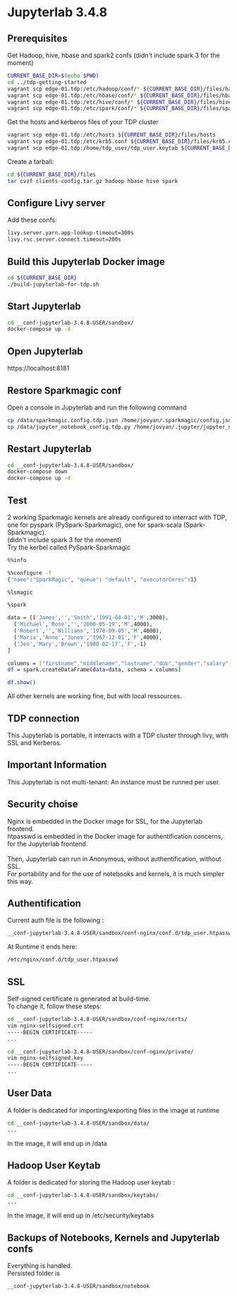 # Jupyterlab 3.4.8 #

## Prerequisites ##

Get Hadoop, hive, hbase and spark2 confs (didn't include spark 3 for the moment)
```bash
CURRENT_BASE_DIR=$(echo $PWD)
cd ../tdp-getting-started
vagrant scp edge-01.tdp:/etc/hadoop/conf/* ${CURRENT_BASE_DIR}/files/hadoop/
vagrant scp edge-01.tdp:/etc/hbase/conf/* ${CURRENT_BASE_DIR}/files/hbase/
vagrant scp edge-01.tdp:/etc/hive/conf/* ${CURRENT_BASE_DIR}/files/hive/
vagrant scp edge-01.tdp:/etc/spark/conf/* ${CURRENT_BASE_DIR}/files/spark/
```
Get the hosts and kerberos files of your TDP cluster
```bash
vagrant scp edge-01.tdp:/etc/hosts ${CURRENT_BASE_DIR}/files/hosts
vagrant scp edge-01.tdp:/etc/krb5.conf ${CURRENT_BASE_DIR}/files/krb5.conf
vagrant scp edge-01.tdp:/home/tdp_user/tdp_user.keytab ${CURRENT_BASE_DIR}/__conf-jupyterlab-3.4.8-USER/sandbox/keytabs/tdp_user.keytab
```
Create a tarball:
```bash
cd ${CURRENT_BASE_DIR}/files
tar cvzf clients-config.tar.gz hadoop hbase hive spark
```

## Configure Livy server ##

Add these confs:

```bash
livy.server.yarn.app-lookup-timeout=300s
livy.rsc.server.connect.timeout=200s
```

## Build this Jupyterlab Docker image ##

```bash
cd ${CURRENT_BASE_DIR}
./build-jupyterlab-for-tdp.sh
```

## Start Jupyterlab ##

```bash
cd __conf-jupyterlab-3.4.8-USER/sandbox/
docker-compose up -d
```

## Open Jupyterlab ##

https://localhost:8181

## Restore Sparkmagic conf ##

Open a console in Jupyterlab and run the following command
```bash
cp /data/sparkmagic.config.tdp.json /home/jovyan/.sparkmagic/config.json
cp /data/jupyter_notebook_config.tdp.py /home/jovyan/.jupyter/jupyter_notebook_config.py
```

## Restart Jupyterlab ##

```bash
cd __conf-jupyterlab-3.4.8-USER/sandbox/
docker-compose down
docker-compose up -d
```

## Test ##

2 working Sparkmagic kernels are already configured to interract with TDP,\
one for pyspark (PySpark-Sparkmagic), one for spark-scala (Spark-Sparkmagic).\
(didn't include spark 3 for the moment)\
Try the kerbel called PySpark-Sparkmagic

```bash
%%info
```

```bash
%%configure -f
{"name":"SparkMagic", "queue": "default", "executorCores":1}
```

```bash
%lsmagic
```

```bash
%spark
```

```bash
data = [('James','','Smith','1991-04-01','M',3000),
  ('Michael','Rose','','2000-05-19','M',4000),
  ('Robert','','Williams','1978-09-05','M',4000),
  ('Maria','Anne','Jones','1967-12-01','F',4000),
  ('Jen','Mary','Brown','1980-02-17','F',-1)
]
```

```bash
columns = ["firstname","middlename","lastname","dob","gender","salary"]
df = spark.createDataFrame(data=data, schema = columns)
```

```bash
df.show()
```

All other kernels are working fine, but with local ressources.

## TDP connection ##

This Jupyterlab is portable, it interracts with a TDP cluster through livy, with SSL and Kerberos.

## Important Information ##

This Jupyterlab is not multi-tenant: An instance must be runned per user.

## Security choise ##

Nginx is embedded in the Docker image for SSL, for the Jupyterlab frontend.\
htpasswd is embedded in the Docker image for authentification concerns, for the Jupyterlab frontend.\
\
Then, Jupyterlab can run in Anonymous, without authentification, without SSL.\
For portability and for the use of notebooks and kernels, it is much simpler this way.

## Authentification ##

Current auth file is the following :
```bash
__conf-jupyterlab-3.4.8-USER/sandbox/conf-nginx/conf.d/tdp_user.htpasswd
```
At Runtime it ends here:
```bash
/etc/nginx/conf.d/tdp_user.htpasswd
```

## SSL ##

Self-signed certificate is generated at build-time.\
To change it, follow these steps:

```bash
cd __conf-jupyterlab-3.4.8-USER/sandbox/conf-nginx/certs/
vim nginx-selfsigned.crt 
-----BEGIN CERTIFICATE-----
...
```

```bash
cd __conf-jupyterlab-3.4.8-USER/sandbox/conf-nginx/private/
vim nginx-selfsigned.key 
-----BEGIN CERTIFICATE-----
...
```

## User Data ##

A folder is dedicated for importing/exporting files in the image at runtime
```bash
cd __conf-jupyterlab-3.4.8-USER/sandbox/data/
...
```
In the image, it will end up in /data

## Hadoop User Keytab ##

A folder is dedicated for storing the Hadoop user keytab :
```bash
cd __conf-jupyterlab-3.4.8-USER/sandbox/keytabs/
...
```
In the image, it will end up in /etc/security/keytabs

## Backups of Notebooks, Kernels and Jupyterlab confs ##

Everything is handled.\
Persisted folder is
```bash
__conf-jupyterlab-3.4.8-USER/sandbox/notebook
```